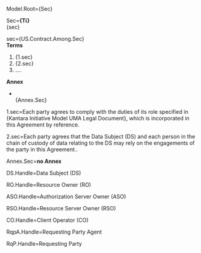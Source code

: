 Model.Root={Sec}

Sec=<b>{Ti}</b><br>{sec}

sec={US.Contract.Among.Sec}<br><b>Terms</b><ol><li>{1.sec}<li>{2.sec}<li>....</ol><b>Annex</b><ul><li><br>{Annex.Sec}</ul>

1.sec=Each party agrees to comply with the duties of its role specified in {Kantara Initiative Model UMA Legal Document}, which is incorporated in this Agreement by reference.

2.sec=Each party agrees that the Data Subject (DS) and each person in the chain of custody of data relating to the DS may rely on the engagements of the party in this Agreement..   

Annex.Sec=<b>no Annex</b>

DS.Handle=Data Subject (DS)

RO.Handle=Resource Owner (RO)

ASO.Handle=Authorization Server Owner (ASO)  

RSO.Handle=Resource Server Owner (RSO)

CO.Handle=Client Operator (CO)

RqpA.Handle=Requesting Party Agent

RqP.Handle=Requesting Party